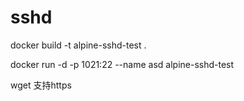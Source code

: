 # sshd

docker build -t alpine-sshd-test .

docker run -d -p 1021:22 --name asd alpine-sshd-test

wget 支持https

